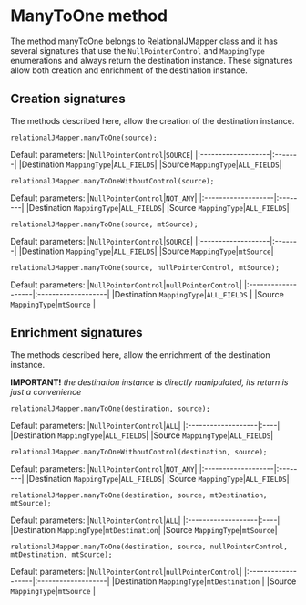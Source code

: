 # ManyToOne method #

The method manyToOne belongs to RelationalJMapper class and it has several signatures that use the `NullPointerControl` and `MappingType` enumerations and always return the destination instance.
These signatures allow both creation and enrichment of the destination instance.

## Creation signatures ##

The methods described here, allow the creation of the destination instance.

```
relationalJMapper.manyToOne(source);
```
Default parameters:
|`NullPointerControl`|`SOURCE`|
|:-------------------|:-------|
|Destination `MappingType`|`ALL_FIELDS`|
|Source `MappingType`|`ALL_FIELDS`|

```
relationalJMapper.manyToOneWithoutControl(source);
```
Default parameters:
|`NullPointerControl`|`NOT_ANY`|
|:-------------------|:--------|
|Destination `MappingType`|`ALL_FIELDS`|
|Source `MappingType`|`ALL_FIELDS`|

```
relationalJMapper.manyToOne(source, mtSource);
```
Default parameters:
|`NullPointerControl`|`SOURCE`|
|:-------------------|:-------|
|Destination `MappingType`|`ALL_FIELDS`|
|Source `MappingType`|`mtSource`|

```
relationalJMapper.manyToOne(source, nullPointerControl, mtSource);
```
Default parameters:
|`NullPointerControl`|`nullPointerControl`|
|:-------------------|:-------------------|
|Destination `MappingType`|`ALL_FIELDS`        |
|Source `MappingType`|`mtSource`          |

## Enrichment signatures ##

The methods described here, allow the enrichment of the destination instance.

**IMPORTANT!** _the destination instance is directly manipulated, its return is just a convenience_

```
relationalJMapper.manyToOne(destination, source);
```
Default parameters:
|`NullPointerControl`|`ALL`|
|:-------------------|:----|
|Destination `MappingType`|`ALL_FIELDS`|
|Source `MappingType`|`ALL_FIELDS`|

```
relationalJMapper.manyToOneWithoutControl(destination, source);
```
Default parameters:
|`NullPointerControl`|`NOT_ANY`|
|:-------------------|:--------|
|Destination `MappingType`|`ALL_FIELDS`|
|Source `MappingType`|`ALL_FIELDS`|

```
relationalJMapper.manyToOne(destination, source, mtDestination, mtSource);
```
Default parameters:
|`NullPointerControl`|`ALL`|
|:-------------------|:----|
|Destination `MappingType`|`mtDestination`|
|Source `MappingType`|`mtSource`|

```
relationalJMapper.manyToOne(destination, source, nullPointerControl, mtDestination, mtSource);
```
Default parameters:
|`NullPointerControl`|`nullPointerControl`|
|:-------------------|:-------------------|
|Destination `MappingType`|`mtDestination`     |
|Source `MappingType`|`mtSource`          |